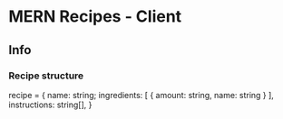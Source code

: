 # MERN Recipes - Client

## Info

### Recipe structure

recipe = {
  name: string;
  ingredients: [
    {
      amount: string,
      name: string
    }
  ],
  instructions: string[],
}
